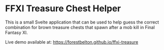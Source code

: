 # FFXI Treasure Chest Helper
This is a small Svelte application that can be used to help guess the correct combination for brown treasure chests that spawn after a mob kill in Final Fantasy XI.

Live demo available at: https://forestbelton.github.io/ffxi-treasure

